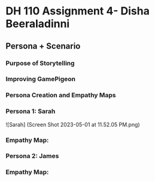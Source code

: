 # DH 110 Assignment 4- Disha Beeraladinni

## Persona + Scenario

### Purpose of Storytelling


### Improving GamePigeon


### Persona Creation and Empathy Maps

### Persona 1: Sarah

![Sarah] (Screen Shot 2023-05-01 at 11.52.05 PM.png)


### Empathy Map:




### Persona 2: James


### Empathy Map:







